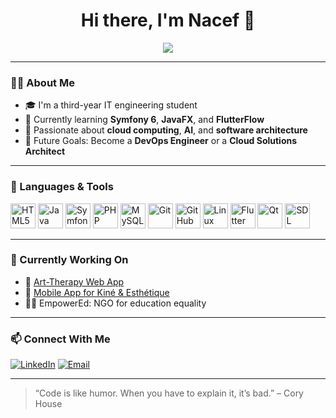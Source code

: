 <h1 align="center">Hi there, I'm Nacef 👋</h1>

<p align="center">
  <img src="https://readme-typing-svg.herokuapp.com/?lines=Informatics+Engineer+Student;Passionate+about+Tech+%F0%9F%92%BB;Open+Source+Enthusiast&center=true&width=500&height=45">
</p>

---

### 🧑‍💻 About Me

- 🎓 I'm a third-year IT engineering student
- 🌱 Currently learning **Symfony 6**, **JavaFX**, and **FlutterFlow**
- 🧠 Passionate about **cloud computing**, **AI**, and **software architecture**
- 🎯 Future Goals: Become a **DevOps Engineer** or a **Cloud Solutions Architect**

---

### 🚀 Languages & Tools

<p align="left">
  <img src="https://cdn.jsdelivr.net/gh/devicons/devicon/icons/html5/html5-original.svg" width="40" height="40" alt="HTML5"/>
  <img src="https://cdn.jsdelivr.net/gh/devicons/devicon/icons/java/java-original.svg" width="40" height="40" alt="Java"/>
  <img src="https://cdn.jsdelivr.net/gh/devicons/devicon/icons/symfony/symfony-original.svg" width="40" height="40" alt="Symfony"/>
  <img src="https://cdn.jsdelivr.net/gh/devicons/devicon/icons/php/php-original.svg" width="40" height="40" alt="PHP"/>
  <img src="https://cdn.jsdelivr.net/gh/devicons/devicon/icons/mysql/mysql-original.svg" width="40" height="40" alt="MySQL"/>
  <img src="https://cdn.jsdelivr.net/gh/devicons/devicon/icons/git/git-original.svg" width="40" height="40" alt="Git"/>
  <img src="https://cdn.jsdelivr.net/gh/devicons/devicon/icons/github/github-original.svg" width="40" height="40" alt="GitHub"/>
  <img src="https://cdn.jsdelivr.net/gh/devicons/devicon/icons/linux/linux-original.svg" width="40" height="40" alt="Linux"/>
  <img src="https://cdn.jsdelivr.net/gh/devicons/devicon/icons/flutter/flutter-original.svg" width="40" height="40" alt="Flutter"/>
  <img src="https://cdn.jsdelivr.net/gh/devicons/devicon/icons/qt/qt-original.svg" width="40" height="40" alt="Qt"/>
  <img src="https://cdn.jsdelivr.net/gh/devicons/devicon/icons/sdl/sdl-original.svg" width="40" height="40" alt="SDL"/>
</p>

---

### 🧠 Currently Working On

- 🎨 [Art-Therapy Web App](https://github.com/YOUR_REPO)
- 📱 [Mobile App for Kiné & Esthétique](https://github.com/YOUR_REPO)
- 🧑‍🏫 EmpowerEd: NGO for education equality

---

### 📫 Connect With Me

[![LinkedIn](https://img.shields.io/badge/LinkedIn-blue?style=flat&logo=linkedin&logoColor=white)](https://www.linkedin.com/in/nacef-moula-775041192/)
[![Email](https://img.shields.io/badge/Email-D14836?style=flat&logo=gmail&logoColor=white)](mailto:nacef.moula@esprit.tn)

---

> “Code is like humor. When you have to explain it, it’s bad.” – Cory House
